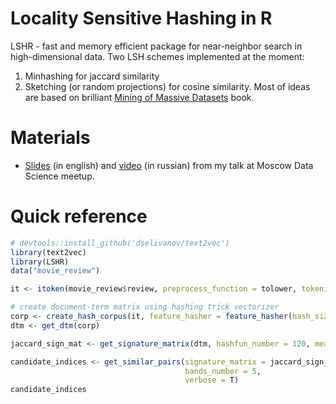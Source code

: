 # Locality Sensitive Hashing in R 
LSHR - fast and memory efficient package for near-neighbor search in high-dimensional data. Two LSH schemes implemented at the moment:

1. Minhashing for jaccard similarity
2. Sketching (or random projections) for cosine similarity.
Most of ideas are based on brilliant [Mining of Massive Datasets](http://www.mmds.org) book. 

# Materials

* [Slides](http://www.slideshare.net/MailRuGroup/okru-finding-similar-items-in-highdimensional-spaces-locality-sensitive-hashing) (in english) and [video](https://youtu.be/ko0a0Z75oZQ?list=PLcJ8pdaABCSk1dNtpgaHvuV5y2gWItuUO) (in russian) from my talk at Moscow Data Science meetup.

# Quick reference
```R
# devtools::install_github('dselivanov/text2vec')
library(text2vec)
library(LSHR)
data("movie_review")

it <- itoken(movie_review$review, preprocess_function = tolower, tokenizer = word_tokenizer)

# create document-term matrix using hashing trick vectorizer
corp <- create_hash_corpus(it, feature_hasher = feature_hasher(hash_size = 2^14, ngram = c(1,1)))
dtm <- get_dtm(corp)

jaccard_sign_mat <- get_signature_matrix(dtm, hashfun_number = 120, measure = 'jaccard', seed = 1L, mc.cores=4)

candidate_indices <- get_similar_pairs(signature_matrix = jaccard_sign_mat,
                                       bands_number = 5,
                                       verbose = T)
candidate_indices
```
